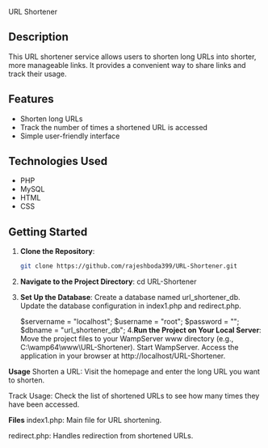 URL Shortener

## Description
This URL shortener service allows users to shorten long URLs into shorter, more manageable links. It provides a convenient way to share links and track their usage.

## Features
- Shorten long URLs
- Track the number of times a shortened URL is accessed
- Simple user-friendly interface

## Technologies Used
- PHP
- MySQL
- HTML
- CSS

## Getting Started
1. **Clone the Repository**:
   ```sh
   git clone https://github.com/rajeshboda399/URL-Shortener.git


 2. **Navigate to the Project Directory**:
     cd URL-Shortener
 3. **Set Up the Database**:
    Create a database named url_shortener_db.
    Update the database configuration in index1.php and redirect.php.

    $servername = "localhost";
    $username = "root";
    $password = "";
    $dbname = "url_shortener_db";
 4.**Run the Project on Your Local Server**:
    Move the project files to your WampServer www directory (e.g., C:\wamp64\www\URL-Shortener).
    Start WampServer.
    Access the application in your browser at http://localhost/URL-Shortener.

  **Usage**
   Shorten a URL: Visit the homepage and enter the long URL you want to shorten.

   Track Usage: Check the list of shortened URLs to see how many times they have been accessed.

  **Files**
   index1.php: Main file for URL shortening.

   redirect.php: Handles redirection from shortened URLs.
